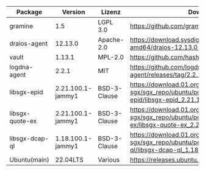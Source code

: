 | Package                  | Version           | Lizenz       | Download-Link                                                                                                                                                             |
|--------------------------|-------------------|--------------|---------------------------------------------------------------------------------------------------------------------------------------------------------------------------|
| gramine                  | 1.5               | LGPL 3.0     | https://github.com/gramineproject/gramine                                                                                                                                 |
| draios-agent             | 12.13.0           | Apache-2.0  | https://download.sysdig.com/stable/deb/stable-amd64/draios-12.13.0-x86_64-agent.deb                                                                                        |
| vault                    | 1.13.1            | MPL-2.0      | https://github.com/hashicorp/vault/releases/tag/v1.13.1                                                                                                                   |
| logdna-agent             | 2.2.1             | MIT          | https://github.com/logdna/logdna-agent/releases/tag/2.2.1                                                                                                                 |
| libsgx-epid              | 2.21.100.1-jammy1 | BSD-3-Clause | https://download.01.org/intel-sgx/sgx_repo/ubuntu/pool/main/libs/libsgx-epid/libsgx-epid_2.21.100.1-jammy1_amd64.deb                                                      |
| libsgx-quote-ex          | 2.21.100.1-jammy1 | BSD-3-Clause | https://download.01.org/intel-sgx/sgx_repo/ubuntu/pool/main/libs/libsgx-quote-ex/libsgx-quote-ex_2.21.100.1-jammy1_amd64.deb                                              |
| libsgx-dcap-ql           | 1.18.100.1-jammy1 | BSD-3-Clause | https://download.01.org/intel-sgx/sgx_repo/ubuntu/pool/main/libs/libsgx-dcap-ql/libsgx-dcap-ql_1.18.100.1-jammy1_amd64.deb                                                |
| Ubuntu(main)             | 22.04LTS          | Various      | https://releases.ubuntu.com/22.04/                                                                                                                                        |
